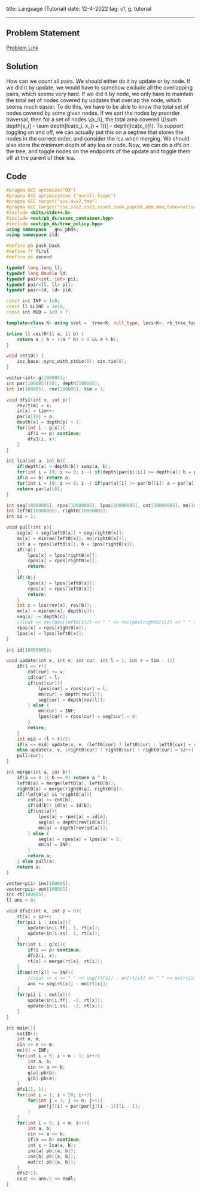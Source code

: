 title: Language (Tutorial)
date: 12-4-2022
tag: cf, g, tutorial

---

## Problem Statement

[Problem Link](https://codeforces.com/group/uodset6U2h/contest/398570/problem/B)

## Solution

How can we count all pairs. We should either do it by update or by node. If we did it by update, we would have to somehow exclude all the overlapping pairs, which seems very hard. If we did it by node, we only have to maintain the total set of nodes covered by updates that overlap the node, which seems much easier. To do this, we have to be able to know the total set of nodes covered by some given nodes. If we sort the nodes by preorder traversal, then for a set of nodes \\(x_i\\), the total area covered \\(\\sum depth[x_i] - \\sum depth[lca(x_i, x_{i + 1})] - depth[lca(x_i)]\\). To support toggling on and off, we can actually put this on a segtree that stores the nodes in the correct order, and consider the lca when merging. We should also store the minimum depth of any lca or node. Now, we can do a dfs on the tree, and toggle nodes on the endpoints of the update and toggle them off at the parent of their lca.

## Code

```c++
#pragma GCC optimize("O3")
#pragma GCC optimization ("unroll-loops")
#pragma GCC target("avx,avx2,fma")
#pragma GCC target("sse,sse2,sse3,ssse3,sse4,popcnt,abm,mmx,tune=native")
#include <bits/stdc++.h>
#include <ext/pb_ds/assoc_container.hpp>
#include <ext/pb_ds/tree_policy.hpp>
using namespace __gnu_pbds;
using namespace std;

#define pb push_back
#define ff first
#define ss second

typedef long long ll;
typedef long double ld;
typedef pair<int, int> pii;
typedef pair<ll, ll> pll;
typedef pair<ld, ld> pld;

const int INF = 1e9;
const ll LLINF = 1e18;
const int MOD = 1e9 + 7;

template<class K> using sset =  tree<K, null_type, less<K>, rb_tree_tag, tree_order_statistics_node_update>;

inline ll ceil0(ll a, ll b) {
    return a / b + ((a ^ b) > 0 && a % b);
}

void setIO() {
    ios_base::sync_with_stdio(0); cin.tie(0);
}

vector<int> g[100005];
int par[100005][20], depth[100005];
int in[100005], rev[100005], tim = 1;

void dfs1(int x, int p){
    rev[tim] = x;
    in[x] = tim++;
    par[x][0] = p;
    depth[x] = depth[p] + 1;
    for(int i : g[x]){
        if(i == p) continue;
        dfs1(i, x);
    }
}

int lca(int a, int b){
    if(depth[a] > depth[b]) swap(a, b);
    for(int i = 19; i >= 0; i--) if(depth[par[b][i]] >= depth[a]) b = par[b][i];
    if(a == b) return a;
    for(int i = 19; i >= 0; i--) if(par[a][i] != par[b][i]) a = par[a][i], b = par[b][i];
    return par[a][0];
}

int seg[10000005], rpos[10000005], lpos[10000005], cnt[10000005], mn[10000005];
int left0[10000005], right0[10000005];
int sz = 1;

void pull(int x){
    seg[x] = seg[left0[x]] + seg[right0[x]];
    mn[x] = min(mn[left0[x]], mn[right0[x]]);
    int a = rpos[left0[x]], b = lpos[right0[x]];
    if(!a){
        lpos[x] = lpos[right0[x]];
        rpos[x] = rpos[right0[x]];
        return;
    }
    if(!b){
        lpos[x] = lpos[left0[x]];
        rpos[x] = rpos[left0[x]];
        return;
    }
    int c = lca(rev[a], rev[b]);
    mn[x] = min(mn[x], depth[c]);
    seg[x] -= depth[c];
    //cout << rev[pos[left0[x]]] << " " << rev[pos[right0[x]]] << " " << seg[x] << " " << seg[left0[x]] << " " << seg[right0[x]] << endl;
    rpos[x] = rpos[right0[x]];
    lpos[x] = lpos[left0[x]];
}

int id[10000005];

void update(int x, int v, int cur, int l = 1, int r = tim - 1){
    if(l == r){
        cnt[cur] += v;
        id[cur] = l;
        if(cnt[cur]){
            lpos[cur] = rpos[cur] = l;
            mn[cur] = depth[rev[l]];
            seg[cur] = depth[rev[l]];
        } else {
            mn[cur] = INF;
            lpos[cur] = rpos[cur] = seg[cur] = 0;
        }
        return;
    }
    int mid = (l + r)/2;
    if(x <= mid) update(x, v, (left0[cur] ? left0[cur] : left0[cur] = sz++), l, mid);
    else update(x, v, (right0[cur] ? right0[cur] : right0[cur] = sz++), mid + 1, r);
    pull(cur);
}

int merge(int a, int b){
    if(a == 0 || b == 0) return a ^ b;  
    left0[a] = merge(left0[a], left0[b]);
    right0[a] = merge(right0[a], right0[b]);
    if(!left0[a] && !right0[a]){
        cnt[a] += cnt[b];
        if(id[b]) id[a] = id[b];
        if(cnt[a]){
            lpos[a] = rpos[a] = id[a];
            seg[a] = depth[rev[id[a]]];
            mn[a] = depth[rev[id[a]]];
        } else {
            seg[a] = rpos[a] = lpos[a] = 0;
            mn[a] = INF;
        }
        return a;
    } else pull(a);
    return a;
}

vector<pii> ins[100005];
vector<pii> out[100005];
int rt[100005];
ll ans = 0;

void dfs2(int x, int p = 0){
    rt[x] = sz++; 
    for(pii i : ins[x]){
        update(in[i.ff], 1, rt[x]);
        update(in[i.ss], 1, rt[x]);
    }
    for(int i : g[x]){
        if(i == p) continue;
        dfs2(i, x);
        rt[x] = merge(rt[x], rt[i]);
    } 
    if(mn[rt[x]] != INF){
        //cout << x << " " << seg[rt[x]] - mn[rt[x]] << " " << mn[rt[x]] << endl;
        ans += seg[rt[x]] - mn[rt[x]];
    }
    for(pii i : out[x]){
        update(in[i.ff], -2, rt[x]);
        update(in[i.ss], -2, rt[x]);
    }
}

int main(){
    setIO();
    int n, m;
    cin >> n >> m;
    mn[0] = INF;
    for(int i = 0; i < n - 1; i++){
        int a, b;
        cin >> a >> b;
        g[a].pb(b);
        g[b].pb(a);
    }
    dfs1(1, 1);
    for(int i = 1; i < 20; i++){
        for(int j = 1; j <= n; j++){
            par[j][i] = par[par[j][i - 1]][i - 1];
        }
    }
    for(int i = 0; i < m; i++){
        int a, b;
        cin >> a >> b;
        if(a == b) continue;
        int c = lca(a, b);
        ins[a].pb({a, b});
        ins[b].pb({a, b});
        out[c].pb({a, b});
    }
    dfs2(1);
    cout << ans/2 << endl;
}
```